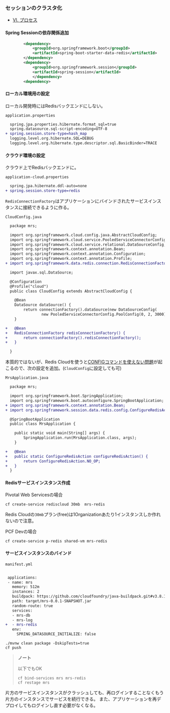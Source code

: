 ### セッションのクラスタ化

* [VI. プロセス](https://12factor.net/ja/processes)

#### Spring Sessionの依存関係追加

``` xml
        <dependency>
            <groupId>org.springframework.boot</groupId>
            <artifactId>spring-boot-starter-data-redis</artifactId>
        </dependency>
        <dependency>
            <groupId>org.springframework.session</groupId>
            <artifactId>spring-session</artifactId>
            </dependency>
        <dependency>
```

#### ローカル環境用の設定

ローカル開発時にはRedisバックエンドにしない。

`application.properties`

``` diff
  spring.jpa.properties.hibernate.format_sql=true
  spring.datasource.sql-script-encoding=UTF-8
+ spring.session.store-type=hash_map
  logging.level.org.hibernate.SQL=DEBUG
  logging.level.org.hibernate.type.descriptor.sql.BasicBinder=TRACE
```

#### クラウド環境の設定

クラウド上でRedisバックエンドに。

`application-cloud.properties`

``` diff
  spring.jpa.hibernate.ddl-auto=none
+ spring.session.store-type=redis
```

`RedisConnectionFactory`はアプリケーションにバインドされたサービスインスタンスに接続できるように作る。

`CloudConfig.java`

``` diff
  package mrs;

  import org.springframework.cloud.config.java.AbstractCloudConfig;
  import org.springframework.cloud.service.PooledServiceConnectorConfig;
  import org.springframework.cloud.service.relational.DataSourceConfig;
  import org.springframework.context.annotation.Bean;
  import org.springframework.context.annotation.Configuration;
  import org.springframework.context.annotation.Profile;
+ import org.springframework.data.redis.connection.RedisConnectionFactory;

  import javax.sql.DataSource;

  @Configuration
  @Profile("cloud")
  public class CloudConfig extends AbstractCloudConfig {

  	@Bean
  	DataSource dataSource() {
  		return connectionFactory().dataSource(new DataSourceConfig(
  				new PooledServiceConnectorConfig.PoolConfig(0, 2, 3000), null));
  	}

+ 	@Bean
+ 	RedisConnectionFactory redisConnectionFactory() {
+ 		return connectionFactory().redisConnectionFactory();
+ 	}

  }
```

本質的ではないが、Redis Cloudを使うと[CONFIGコマンドを使えない問題](https://github.com/spring-projects/spring-session/issues/124)が起こるので、次の設定を追加。(`CloudConfig`に設定しても可)

`MrsApplication.java`

``` diff
  package mrs;

  import org.springframework.boot.SpringApplication;
  import org.springframework.boot.autoconfigure.SpringBootApplication;
+ import org.springframework.context.annotation.Bean;
+ import org.springframework.session.data.redis.config.ConfigureRedisAction;

  @SpringBootApplication
  public class MrsApplication {

  	public static void main(String[] args) {
  		SpringApplication.run(MrsApplication.class, args);
  	}

+ 	@Bean
+ 	public static ConfigureRedisAction configureRedisAction() {
+ 		return ConfigureRedisAction.NO_OP;
+ 	}
  }
```

#### Redisサービスインスタンス作成

Pivotal Web Servicesの場合

```
cf create-service rediscloud 30mb  mrs-redis
```

Redis Cloudの`30mb`プラン(free)は1Organizationあたり1インスタンスしか作れないので注意。

PCF Devの場合

```
cf create-service p-redis shared-vm mrs-redis
```

#### サービスインスタンスのバインド

`manifest.yml`

``` diff

 applications:
 - name: mrs
   memory: 512m
   instances: 2
   buildpack: https://github.com/cloudfoundry/java-buildpack.git#v3.8.1
   path: target/mrs-0.0.1-SNAPSHOT.jar
   random-route: true
   services:
   - mrs-db
   - mrs-log
+  - mrs-redis
   env:
     SPRING_DATASOURCE_INITIALIZE: false
```


```
./mvnw clean package -DskipTests=true
cf push
```

> **ノート**
> 
> 以下でもOK
>
> ```
> cf bind-services mrs mrs-redis
> cf restage mrs
> ```


片方のサービスインスタンスがクラッシュしても、再ログインすることなくもう片方のインスタンスでサービスを続行できる。
また、アプリケーションを再デプロイしてもログインし直す必要がなくなる。
